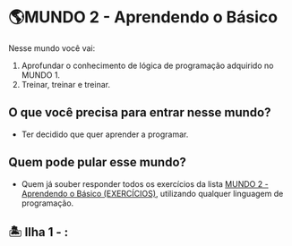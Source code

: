 # 🌎MUNDO 2 - Aprendendo o Básico
Nesse mundo você vai:
1. Aprofundar o conhecimento de lógica de programação adquirido no MUNDO 1.
2. Treinar, treinar e treinar.

## O que você precisa para entrar nesse mundo?
* Ter decidido que quer aprender a programar.

## Quem pode pular esse mundo?
* Quem já souber responder todos os exercícios da lista [MUNDO 2 - Aprendendo o Básico (EXERCÍCIOS)](https://trello.com/b/UaEjvmbR/painel-de-treinamento), utilizando qualquer linguagem de programação.

## 🏝 Ilha 1 - :
